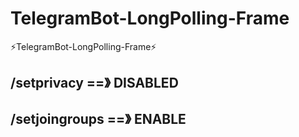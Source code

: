 # TelegramBot-LongPolling-Frame
⚡️TelegramBot-LongPolling-Frame⚡️


## /setprivacy ==》 DISABLED

## /setjoingroups ==》 ENABLE
